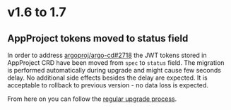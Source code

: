 # v1.6 to 1.7

## AppProject tokens moved to status field

In order to address [argoproj/argo-cd#2718](https://github.com/argoproj/argo-cd/issues/2718) the JWT tokens stored in
AppProject CRD have been moved from `spec` to `status` field. The migration is performed automatically during upgrade
and might cause few seconds delay. No additional side effects besides the delay are expected. It is acceptable to
rollback to previous version - no data loss is expected.

From here on you can follow the [regular upgrade process](./overview.md).